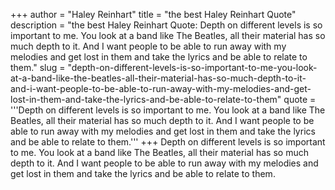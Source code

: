 +++
author = "Haley Reinhart"
title = "the best Haley Reinhart Quote"
description = "the best Haley Reinhart Quote: Depth on different levels is so important to me. You look at a band like The Beatles, all their material has so much depth to it. And I want people to be able to run away with my melodies and get lost in them and take the lyrics and be able to relate to them."
slug = "depth-on-different-levels-is-so-important-to-me-you-look-at-a-band-like-the-beatles-all-their-material-has-so-much-depth-to-it-and-i-want-people-to-be-able-to-run-away-with-my-melodies-and-get-lost-in-them-and-take-the-lyrics-and-be-able-to-relate-to-them"
quote = '''Depth on different levels is so important to me. You look at a band like The Beatles, all their material has so much depth to it. And I want people to be able to run away with my melodies and get lost in them and take the lyrics and be able to relate to them.'''
+++
Depth on different levels is so important to me. You look at a band like The Beatles, all their material has so much depth to it. And I want people to be able to run away with my melodies and get lost in them and take the lyrics and be able to relate to them.
